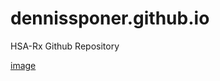 # dennissponer.github.io
HSA-Rx Github Repository

[image](https://user-images.githubusercontent.com/76220601/120092113-7e00bd00-c0c5-11eb-9461-2d6e673fd3a6.png)

